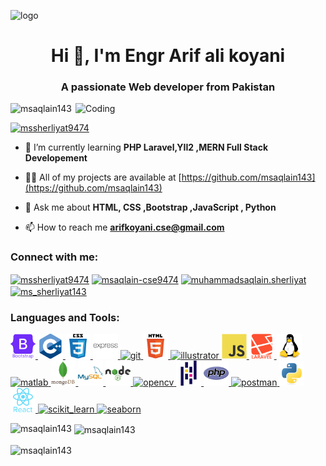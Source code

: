 ![logo](https://media.licdn.com/dms/image/v2/D4D03AQFfgQPJXupT1g/profile-displayphoto-shrink_200_200/profile-displayphoto-shrink_200_200/0/1724961457567?e=1750291200&v=beta&t=DPlT-eRDxU52-pI_fYxuvMpS_2e1aVzbA0U5FKj9UHA)
<h1 align="center">Hi 👋, I'm Engr Arif ali koyani</h1>
<h3 align="center">A passionate Web developer from Pakistan</h3>
<img align="right" width="400" src="https://media.licdn.com/dms/image/v2/D4D03AQFfgQPJXupT1g/profile-displayphoto-shrink_200_200/profile-displayphoto-shrink_200_200/0/1724961457567?e=1750291200&v=beta&t=DPlT-eRDxU52-pI_fYxuvMpS_2e1aVzbA0U5FKj9UHA" alt="Coding">

<p align="left"> <img src="https://komarev.com/ghpvc/?username=msaqlain143&label=Profile%20views&color=0e75b6&style=flat" alt="msaqlain143" /> </p>

<p align="left"> <a href="https://twitter.com/mssherliyat9474" target="blank"><img src="https://img.shields.io/twitter/follow/mssherliyat9474?logo=twitter&style=for-the-badge" alt="mssherliyat9474" /></a> </p>

- 🌱 I’m currently learning **PHP Laravel,YII2 ,MERN Full Stack Developement**

- 👨‍💻 All of my projects are available at [https://github.com/msaqlain143](https://github.com/msaqlain143)

- 💬 Ask me about **HTML, CSS ,Bootstrap ,JavaScript , Python**

- 📫 How to reach me **arifkoyani.cse@gmail.com**

<h3 align="left">Connect with me:</h3>
<p align="left">
<a href="https://twitter.com/mssherliyat9474" target="blank"><img align="center" src="https://raw.githubusercontent.com/rahuldkjain/github-profile-readme-generator/master/src/images/icons/Social/twitter.svg" alt="mssherliyat9474" height="30" width="40" /></a>
<a href="https://linkedin.com/in/msaqlain-cse9474" target="blank"><img align="center" src="https://raw.githubusercontent.com/rahuldkjain/github-profile-readme-generator/master/src/images/icons/Social/linked-in-alt.svg" alt="msaqlain-cse9474" height="30" width="40" /></a>
<a href="https://fb.com/muhammadsaqlain.sherliyat" target="blank"><img align="center" src="https://raw.githubusercontent.com/rahuldkjain/github-profile-readme-generator/master/src/images/icons/Social/facebook.svg" alt="muhammadsaqlain.sherliyat" height="30" width="40" /></a>
<a href="https://instagram.com/ms_sherliyat143" target="blank"><img align="center" src="https://raw.githubusercontent.com/rahuldkjain/github-profile-readme-generator/master/src/images/icons/Social/instagram.svg" alt="ms_sherliyat143" height="30" width="40" /></a>
</p>

<h3 align="left">Languages and Tools:</h3>
<p align="left"> <a href="https://getbootstrap.com" target="_blank" rel="noreferrer"> <img src="https://raw.githubusercontent.com/devicons/devicon/master/icons/bootstrap/bootstrap-plain-wordmark.svg" alt="bootstrap" width="40" height="40"/> </a> <a href="https://www.w3schools.com/cpp/" target="_blank" rel="noreferrer"> <img src="https://raw.githubusercontent.com/devicons/devicon/master/icons/cplusplus/cplusplus-original.svg" alt="cplusplus" width="40" height="40"/> </a> <a href="https://www.w3schools.com/css/" target="_blank" rel="noreferrer"> <img src="https://raw.githubusercontent.com/devicons/devicon/master/icons/css3/css3-original-wordmark.svg" alt="css3" width="40" height="40"/> </a> <a href="https://expressjs.com" target="_blank" rel="noreferrer"> <img src="https://raw.githubusercontent.com/devicons/devicon/master/icons/express/express-original-wordmark.svg" alt="express" width="40" height="40"/> </a> <a href="https://git-scm.com/" target="_blank" rel="noreferrer"> <img src="https://www.vectorlogo.zone/logos/git-scm/git-scm-icon.svg" alt="git" width="40" height="40"/> </a> <a href="https://www.w3.org/html/" target="_blank" rel="noreferrer"> <img src="https://raw.githubusercontent.com/devicons/devicon/master/icons/html5/html5-original-wordmark.svg" alt="html5" width="40" height="40"/> </a> <a href="https://www.adobe.com/in/products/illustrator.html" target="_blank" rel="noreferrer"> <img src="https://www.vectorlogo.zone/logos/adobe_illustrator/adobe_illustrator-icon.svg" alt="illustrator" width="40" height="40"/> </a> <a href="https://developer.mozilla.org/en-US/docs/Web/JavaScript" target="_blank" rel="noreferrer"> <img src="https://raw.githubusercontent.com/devicons/devicon/master/icons/javascript/javascript-original.svg" alt="javascript" width="40" height="40"/> </a> <a href="https://laravel.com/" target="_blank" rel="noreferrer"> <img src="https://raw.githubusercontent.com/devicons/devicon/master/icons/laravel/laravel-plain-wordmark.svg" alt="laravel" width="40" height="40"/> </a> <a href="https://www.linux.org/" target="_blank" rel="noreferrer"> <img src="https://raw.githubusercontent.com/devicons/devicon/master/icons/linux/linux-original.svg" alt="linux" width="40" height="40"/> </a> <a href="https://www.mathworks.com/" target="_blank" rel="noreferrer"> <img src="https://upload.wikimedia.org/wikipedia/commons/2/21/Matlab_Logo.png" alt="matlab" width="40" height="40"/> </a> <a href="https://www.mongodb.com/" target="_blank" rel="noreferrer"> <img src="https://raw.githubusercontent.com/devicons/devicon/master/icons/mongodb/mongodb-original-wordmark.svg" alt="mongodb" width="40" height="40"/> </a> <a href="https://www.mysql.com/" target="_blank" rel="noreferrer"> <img src="https://raw.githubusercontent.com/devicons/devicon/master/icons/mysql/mysql-original-wordmark.svg" alt="mysql" width="40" height="40"/> </a> <a href="https://nodejs.org" target="_blank" rel="noreferrer"> <img src="https://raw.githubusercontent.com/devicons/devicon/master/icons/nodejs/nodejs-original-wordmark.svg" alt="nodejs" width="40" height="40"/> </a> <a href="https://opencv.org/" target="_blank" rel="noreferrer"> <img src="https://www.vectorlogo.zone/logos/opencv/opencv-icon.svg" alt="opencv" width="40" height="40"/> </a> <a href="https://pandas.pydata.org/" target="_blank" rel="noreferrer"> <img src="https://raw.githubusercontent.com/devicons/devicon/2ae2a900d2f041da66e950e4d48052658d850630/icons/pandas/pandas-original.svg" alt="pandas" width="40" height="40"/> </a> <a href="https://www.php.net" target="_blank" rel="noreferrer"> <img src="https://raw.githubusercontent.com/devicons/devicon/master/icons/php/php-original.svg" alt="php" width="40" height="40"/> </a> <a href="https://postman.com" target="_blank" rel="noreferrer"> <img src="https://www.vectorlogo.zone/logos/getpostman/getpostman-icon.svg" alt="postman" width="40" height="40"/> </a> <a href="https://www.python.org" target="_blank" rel="noreferrer"> <img src="https://raw.githubusercontent.com/devicons/devicon/master/icons/python/python-original.svg" alt="python" width="40" height="40"/> </a> <a href="https://reactjs.org/" target="_blank" rel="noreferrer"> <img src="https://raw.githubusercontent.com/devicons/devicon/master/icons/react/react-original-wordmark.svg" alt="react" width="40" height="40"/> </a> <a href="https://scikit-learn.org/" target="_blank" rel="noreferrer"> <img src="https://upload.wikimedia.org/wikipedia/commons/0/05/Scikit_learn_logo_small.svg" alt="scikit_learn" width="40" height="40"/> </a> <a href="https://seaborn.pydata.org/" target="_blank" rel="noreferrer"> <img src="https://seaborn.pydata.org/_images/logo-mark-lightbg.svg" alt="seaborn" width="40" height="40"/> </a> </p>

<p><img align="left" src="https://github-readme-stats.vercel.app/api/top-langs?username=msaqlain143&show_icons=true&locale=en&layout=compact" alt="msaqlain143" /></p>

<p>&nbsp;<img align="center" src="https://github-readme-stats.vercel.app/api?username=msaqlain143&show_icons=true&locale=en" alt="msaqlain143" /></p>

<p><img align="center" src="https://github-readme-streak-stats.herokuapp.com/?user=msaqlain143&" alt="msaqlain143" /></p>
